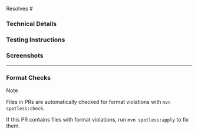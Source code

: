 <!-- Which issue does this PR address? -->
Resolves #

<!-- What is the purpose of this PR? -->


### Technical Details
<!-- Are there any key aspects of the implementation to highlight? -->

### Testing Instructions
<!-- How can the reviewer verify the functionality or fix introduced by this PR? Please provide steps. -->

### Screenshots
<!-- If this PR affects the UI, please include screenshots demonstrating the changes. -->

<!-- Attribution: External code is properly credited. -->

---

### Format Checks
<!-- If this PR contains files with format violations, run 'mvn spotless:apply' to fix them. -->

> [!NOTE]
> Files in PRs are automatically checked for format violations with `mvn spotless:check`.

If this PR contains files with format violations, run `mvn spotless:apply` to fix them.
